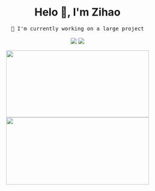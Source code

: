 <h1 align="center">Helo 👋, I'm Zihao</h1>

<p align="center">
  <samp>🌱 I'm currently working on a large project</samp>
  <br><br>
  <img src="https://visitor-badge.glitch.me/badge?page_id=github.com/zihaoyy" />
  <img src="https://komarev.com/ghpvc/?username=zihaoyy&label=Profile%20views&color=1abc9c&style=flat" />
</p>

<p align="center">
  <a href="https://idzh.cn">
    <img width="380em" height="179em" src="https://github-readme-streak-stats.herokuapp.com?user=zihaoyy&hide_border=true&theme=vue-dark" />
    <img width="380em" height="180em" src="https://github-readme-stats.vercel.app/api/top-langs/?username=zihaoyy&layout=compact&hide_border=true&theme=vue-dark" />
  </a>
</p>
